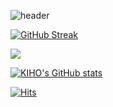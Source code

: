 ![header](https://capsule-render.vercel.app/api?type=rounded&color=timeGradient&text=김기호의%20to%20깃허브입니다%20👋&animation=twinkling&fontSize=40&fontAlignY=50&fontAlign=50&height=180)

[![GitHub Streak](https://github-readme-streak-stats.herokuapp.com/?user=Oong2&theme=tokyonight)](https://git.io/streak-stats)

![](https://github-profile-summary-cards.vercel.app/api/cards/profile-details?username=Oong2&theme=nord_dark)

[![KIHO's GitHub stats](https://github-readme-stats.vercel.app/api?username=Oong2&include_all_commits=true&theme=nord&hide_border=true&count_private=true)](https://github.com/Oong2/github-readme-stats)

[![Hits](https://hits.seeyoufarm.com/api/count/incr/badge.svg?url=https%3A%2F%2Fgithub.com%2FOong2%2F&count_bg=%232AB4E5D6&title_bg=%23555555&icon=&icon_color=%23E7E7E7&title=views&edge_flat=false)](https://hits.seeyoufarm.com)
